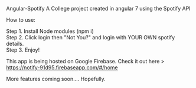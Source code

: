 Angular-Spotify
A College project created in angular 7 using the Spotify API

How to use:

Step 1. Install Node modules (npm i)  
Step 2. Click login then "Not You?" and login with YOUR OWN spotify details.  
Step 3. Enjoy!  

This app is being hosted on Google Firebase. Check it out here > https://notify-91d95.firebaseapp.com/#/home

More features coming soon.... Hopefully.
